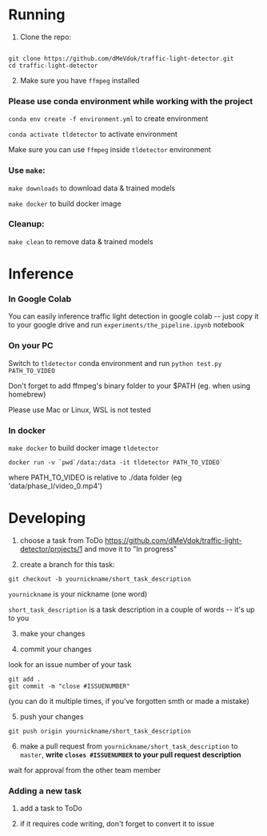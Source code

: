 # Running

1) Clone the repo:

```

git clone https://github.com/dMeVdok/traffic-light-detector.git
cd traffic-light-detector

```

2) Make sure you have `ffmpeg` installed

### Please use conda environment while working with the project

`conda env create -f environment.yml` to create environment

`conda activate tldetector` to activate environment

Make sure you can use `ffmpeg` inside `tldetector` environment

### Use `make`:

`make downloads` to download data & trained models

`make docker` to build docker image

### Cleanup:

`make clean` to remove data & trained models

# Inference

### In Google Colab

You can easily inference traffic light detection in google colab -- just copy it to your google drive and run `experiments/the_pipeline.ipynb` notebook

### On your PC

Switch to `tldetector` conda environment and run `python test.py PATH_TO_VIDEO`

Don't forget to add ffmpeg's binary folder to your $PATH (eg. when using homebrew)

Please use Mac or Linux, WSL is not tested

### In docker

`make docker` to build docker image `tldetector`

```
docker run -v `pwd`/data:/data -it tldetector PATH_TO_VIDEO`
```

where PATH_TO_VIDEO is relative to ./data folder (eg 'data/phase_I/video_0.mp4')

# Developing

1) choose a task from ToDo https://github.com/dMeVdok/traffic-light-detector/projects/1 and move it to "In progress"

2) create a branch for this task:

```
git checkout -b yournickname/short_task_description
```

`yournickname` is your nickname (one word)

`short_task_description` is a task description in a couple of words -- it's up to you

3) make your changes

4) commit your changes

look for an issue number of your task

```
git add .
git commit -m "close #ISSUENUMBER"
```

(you can do it multiple times, if you've forgotten smth or made a mistake)

5) push your changes

```
git push origin yournickname/short_task_description
```

6) make a pull request from `yournickname/short_task_description` to `master`, **write `closes #ISSUENUMBER` to your pull request description**

wait for approval from the other team member

### Adding a new task

1) add a task to ToDo

2) if it requires code writing, don't forget to convert it to issue
